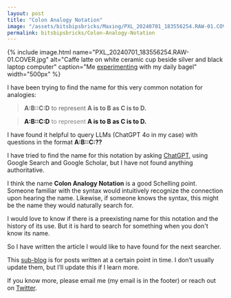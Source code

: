 ```yaml
---
layout: post
title: "Colon Analogy Notation"
image: "/assets/bitsbipsbricks/Maxing/PXL_20240701_183556254.RAW-01.COVER.jpg"
permalink: bitsbipsbricks/Colon-Analogy-Notation
---
```


{% include image.html 
  name="PXL_20240701_183556254.RAW-01.COVER.jpg" 
  alt="Caffe latte on white ceramic cup beside silver and black laptop computer" 
  caption="Me [experimenting](https://streams.place/ramvasuthevan/drops/203230380562751488) with my daily bagel" 
  width="500px"
%}

I have been trying to find the name for this very common notation for analogies:

> **A:B::C:D** to represent **A is to B as C is to D.**

<blockquote>
  <p style="color: #828282;">
    <strong style="font-weight: bold; color: #111;">A:B::C:D</strong> to represent <strong style="font-weight: bold; color: #111;">A is to B as C is to D.</strong>
  </p>
</blockquote>

I have found it helpful to query LLMs (ChatGPT 4o in my case) with questions in the format **A:B::C:??** 

I have tried to find the name for this notation by asking [ChatGPT](https://chatgpt.com/share/671d1380-56b8-8013-84c4-7f1ace68b6db), using Google Search and Google Scholar, but I have not found anything authoritative.

I think the name **Colon Analogy Notation** is a good Schelling point. Someone familiar with the syntax would intuitively recognize the connection upon hearing the name. Likewise, if someone knows the syntax, this might be the name they would naturally search for.

I would love to know if there is a preexisting name for this notation and the history of its use. But it is hard to search for something when you don't know its name.

So I have written the article I would like to have found for the next searcher.

This [sub-blog](/bitsbipsbricks/Jekyll-Sub-Blogs) is for posts written at a certain point in time. I don’t usually update them, but I’ll update this if I learn more.

If you know more, please email me (my email is in the footer) or reach out on [Twitter](https://twitter.com/RamVasuthevan).